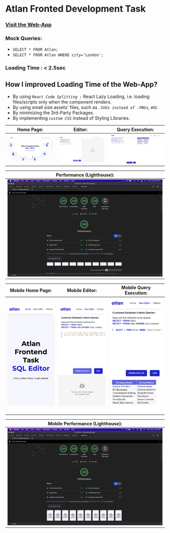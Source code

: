# Atlan Fronted Development Task

### [Visit the Web-App](https://atlansql.web.app/)

### Mock Queries:
+ ```SELECT * FROM Atlan;```
+ ```SELECT * FROM Atlan WHERE city='London';```

### Loading Time : < 2.5sec

## How I improved Loading Time of the Web-App?
- By using *`React Code Splitting :`* React Lazy Loading, i.e. loading files/scripts only when the component renders.
- By using small size assets' files, such as *`.SVGs instead of .PNGs`*, etc
- By minimizing the 3rd-Party Packages.
- By implementing *`custom CSS`* instead of Styling Libraries.

| Home Page: | Editor: | Query Execution: |
| ---------- | ------- | ---------------- |
| <img src="https://github.com/akshatatray/atlan-sql-editor/blob/main/screenshots/Home.png" /> | <img src="https://github.com/akshatatray/atlan-sql-editor/blob/main/screenshots/Editor.png" /> | <img src="https://github.com/akshatatray/atlan-sql-editor/blob/main/screenshots/EditorQuery.png" /> |

| Performance (Lighthouse): |
| ------------------------- |
| <img src="https://github.com/akshatatray/atlan-sql-editor/blob/main/screenshots/Performance.png" /> |


| Mobile Home Page: | Mobile Editor: | Mobile Query Execution: |
| ----------------- | -------------- | ----------------------- |
| <img src="https://github.com/akshatatray/atlan-sql-editor/blob/main/screenshots/PhoneHome.png" /> | <img src="https://github.com/akshatatray/atlan-sql-editor/blob/main/screenshots/PhoneEditor.png" /> | <img src="https://github.com/akshatatray/atlan-sql-editor/blob/main/screenshots/PhoneEditorQuery.png" /> |

| Mobile Performance (Lighthouse): |
| -------------------------------- |
| <img src="https://github.com/akshatatray/atlan-sql-editor/blob/main/screenshots/PhonePerformance.png" /> |
